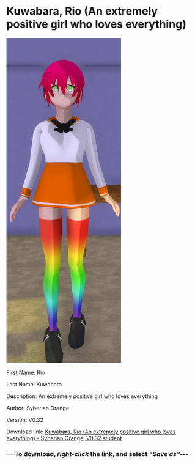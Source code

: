 # Kuwabara, Rio (An extremely positive girl who loves everything)

<img src = "https://raw.githubusercontent.com/Arbiter1223/Daigaku-Gurashi-Custom-Students/master/Students/Files/Kuwabara%2C%20Rio%20(An%20extremely%20positive%20girl%20who%20loves%20everything).png">

First Name: Rio

Last Name: Kuwabara

Description: An extremely positive girl who loves everything

Author: Syberian Orange

Version: V0.32

Download link: <a href="https://raw.githubusercontent.com/Arbiter1223/Daigaku-Gurashi-Custom-Students/master/Students/Files/Kuwabara%2C%20Rio%20(An%20extremely%20positive%20girl%20who%20loves%20everything)%20-%20Syberian%20Orange%2C%20V0.32.student">Kuwabara, Rio (An extremely positive girl who loves everything) - Syberian Orange, V0.32.student</a>

### ---**To download, _right-click_ the link, and select _"Save as"_**---
